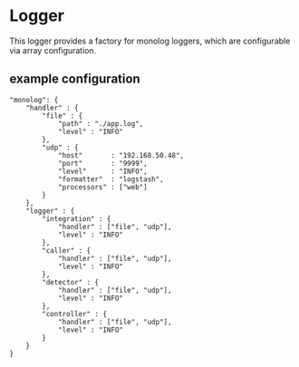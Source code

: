 # Logger

This logger provides a factory for monolog loggers, which are configurable via
array configuration.

## example configuration

```
"monolog": {
    "handler" : {
        "file" : {
            "path" : "./app.log",
            "level" : "INFO"
        },
        "udp" : {
            "host"       : "192.168.50.48",
            "port"       : "9999",
            "level"      : "INFO",
            "formatter"  : "logstash",
            "processors" : ["web"]
        }
    },
    "logger" : {
        "integration" : {
            "handler" : ["file", "udp"],
            "level" : "INFO"
        },
        "caller" : {
            "handler" : ["file", "udp"],
            "level" : "INFO"
        },
        "detector" : {
            "handler" : ["file", "udp"],
            "level" : "INFO"
        },
        "controller" : {
            "handler" : ["file", "udp"],
            "level" : "INFO"
        }
    }
}
```
